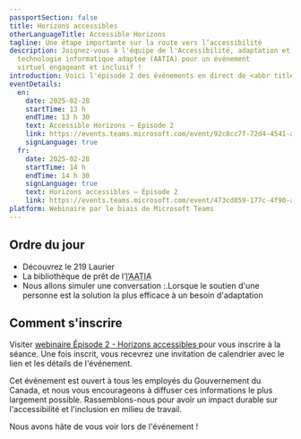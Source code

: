 ```yaml
---
passportSection: false
title: Horizons accessibles
otherLanguageTitle: Accessible Horizons
tagline: Une étape importante sur la route vers l’accessibilité
description: Joignez-vous à l'équipe de l'Accessibilité, adaptation et
  technologie informatique adaptée (AATIA) pour un événement
  virtuel engageant et inclusif !
introduction: Voici l'épisode 2 des événements en direct de <abbr title="Accessibilité, adaptation et technologie informatique adaptée">l’AATIA</abbr> - Horizons accessibles. Cet épisode suivra notre style distinctif qui est composé de 3 parties.
eventDetails:
  en:
    date: 2025-02-28
    startTime: 13 h
    endTime: 13 h 30
    text: Accessible Horizons — Episode 2
    link: https://events.teams.microsoft.com/event/92c8cc7f-72d4-4541-a2ba-5dbdf8112acb@d05bc194-94bf-4ad6-ae2e-1db0f2e38f5e
    signLanguage: true
  fr:
    date: 2025-02-28
    startTime: 14 h
    endTime: 14 h 30
    signLanguage: true
    text: Horizons accessibles — Épisode 2
    link: https://events.teams.microsoft.com/event/473cd859-177c-4f90-abb9-ce8b435439b4@d05bc194-94bf-4ad6-ae2e-1db0f2e38f5e
platform: Webinaire par le biais de Microsoft Teams
---
```


## Ordre du jour

* Découvrez le 219 Laurier
* La bibliothèque de prêt de l’<abbr title="Accessibilité, adaptation et technologie informatique adaptée">l’AATIA</abbr>
* Nous allons simuler une conversation :.Lorsque le soutien d'une personne est la solution la plus efficace à un besoin d'adaptation

## Comment s'inscrire

Visiter [webinaire Épisode 2 - Horizons accessibles ](https://events.teams.microsoft.com/event/473cd859-177c-4f90-abb9-ce8b435439b4@d05bc194-94bf-4ad6-ae2e-1db0f2e38f5e)pour vous inscrire à la séance. Une fois inscrit, vous recevrez une invitation de calendrier avec le lien et les détails de l'événement.

Cet événement est ouvert à tous les employés du Gouvernement du Canada, et nous vous encourageons à diffuser ces informations le plus largement possible. Rassemblons-nous pour avoir un impact durable sur l'accessibilité et l'inclusion en milieu de travail.

Nous avons hâte de vous voir lors de l'événement !

